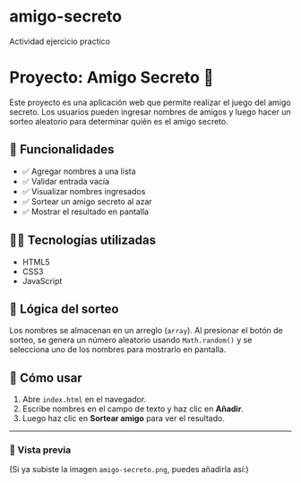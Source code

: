 # amigo-secreto
Actividad ejercicio practico

# Proyecto: Amigo Secreto 🎁

Este proyecto es una aplicación web que permite realizar el juego del amigo secreto. Los usuarios pueden ingresar nombres de amigos y luego hacer un sorteo aleatorio para determinar quién es el amigo secreto.

## 🔧 Funcionalidades

- ✅ Agregar nombres a una lista
- ✅ Validar entrada vacía
- ✅ Visualizar nombres ingresados
- ✅ Sortear un amigo secreto al azar
- ✅ Mostrar el resultado en pantalla

## 👩‍💻 Tecnologías utilizadas

- HTML5
- CSS3
- JavaScript

## 🧠 Lógica del sorteo

Los nombres se almacenan en un arreglo (`array`). Al presionar el botón de sorteo, se genera un número aleatorio usando `Math.random()` y se selecciona uno de los nombres para mostrarlo en pantalla.

## 🚀 Cómo usar

1. Abre `index.html` en el navegador.
2. Escribe nombres en el campo de texto y haz clic en **Añadir**.
3. Luego haz clic en **Sortear amigo** para ver el resultado.

---

### 📸 Vista previa

(Si ya subiste la imagen `amigo-secreto.png`, puedes añadirla así:)


